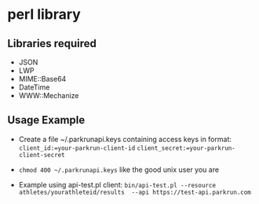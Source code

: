 perl library
============

Libraries required
------------------

* JSON
* LWP
* MIME::Base64
* DateTime
* WWW::Mechanize

Usage Example
-------------

* Create a file ~/.parkrunapi.keys containing access keys in format:
`client_id:=your-parkrun-client-id`
`client_secret:=your-parkrun-client-secret`

* `chmod 400 ~/.parkrunapi.keys` like the good unix user you are

* Example using api-test.pl client: `bin/api-test.pl --resource athletes/yourathleteid/results  --api https://test-api.parkrun.com`

